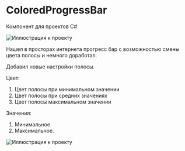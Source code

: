# ColoredProgressBar
Компонент для проектов C#

![Иллюстрация к проекту](https://github.com/tohateam/ColoredProgressBar/blob/master/Screenshot/ColoredProgressBar.jpg)

Нашел в просторах интернета прогресс бар с возможностью смены цвета полосы и немного доработал.

Добавил новые настройки полосы.

Цвет:
1. Цвет полосы при минимальном значении
2. Цвет полосы при средних значениях
3. Цвет полосы максимальном значении

Значения:
1. Минимальное
2. Максимальное.

![Иллюстрация к проекту](https://github.com/tohateam/ColoredProgressBar/blob/master/Screenshot/ColoredProgressBar_VS.jpg)